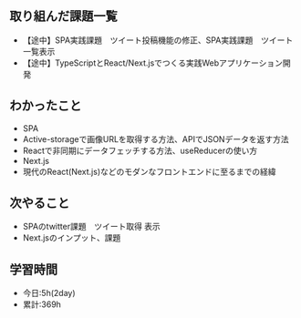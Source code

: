 ## 取り組んだ課題一覧
-  【途中】SPA実践課題　ツイート投稿機能の修正、SPA実践課題　ツイート一覧表示
-  【途中】TypeScriptとReact/Next.jsでつくる実践Webアプリケーション開発

## わかったこと
-  SPA
  -  Active-storageで画像URLを取得する方法、APIでJSONデータを返す方法
  -  Reactで非同期にデータフェッチする方法、useReducerの使い方
-  Next.js
  - 現代のReact(Next.js)などのモダンなフロントエンドに至るまでの経緯

## 次やること
- SPAのtwitter課題　ツイート取得 表示
- Next.jsのインプット、課題

## 学習時間
- 今日:5h(2day)
- 累計:369h
